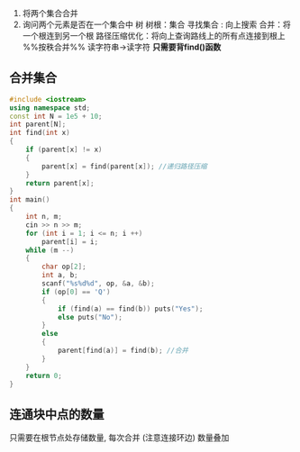 1. 将两个集合合并
2. 询问两个元素是否在一个集合中
树
树根：集合
寻找集合 : 向上搜索
合并：将一个根连到另一个根
路径压缩优化：将向上查询路线上的所有点连接到根上
%%按秩合并%%
读字符串->读字符
**只需要背find()函数**
## 合并集合
```c++
#include <iostream>
using namespace std;
const int N = 1e5 + 10;
int parent[N];
int find(int x)
{
    if (parent[x] != x)
    {
        parent[x] = find(parent[x]); //递归路径压缩
    }
    return parent[x];
}
int main()
{
    int n, m;
    cin >> n >> m;
    for (int i = 1; i <= n; i ++)
        parent[i] = i;
    while (m --)
    {
        char op[2];
        int a, b;
        scanf("%s%d%d", op, &a, &b);
        if (op[0] == 'Q')
        {
            if (find(a) == find(b)) puts("Yes");
            else puts("No");
        }
        else
        {
            parent[find(a)] = find(b); //合并
        }
    }
    return 0;
}
```
## 连通块中点的数量
只需要在根节点处存储数量, 每次合并 (注意连接环边) 数量叠加